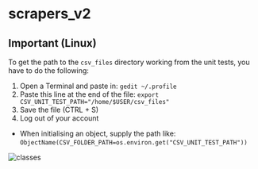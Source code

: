 # scrapers_v2

## Important (Linux)
To get the path to the `csv_files` directory working from the unit tests, you have to do the following:
1. Open a Terminal and paste in: `gedit ~/.profile`
2. Paste this line at the end of the file: `export CSV_UNIT_TEST_PATH="/home/$USER/csv_files"`
3. Save the file (CTRL + S)
4. Log out of your account

* When initialising an object, supply the path like: `ObjectName(CSV_FOLDER_PATH=os.environ.get("CSV_UNIT_TEST_PATH"))`

![classes](https://i.imgur.com/eZCuV8z.png)
